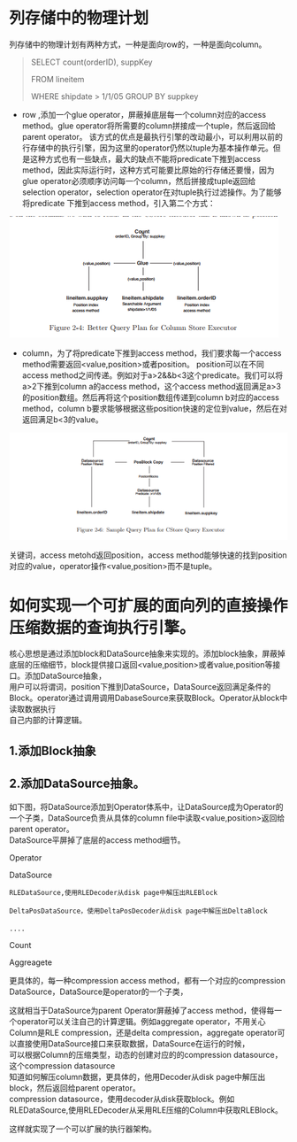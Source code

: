 # 列存储中的物理计划

列存储中的物理计划有两种方式，一种是面向row的，一种是面向column。



> SELECT count\(orderID\), suppKey
>
> FROM lineitem
>
> WHERE shipdate &gt; 1/1/05 GROUP BY suppkey

* row ,添加一个glue operator，屏蔽掉底层每一个column对应的access method。glue operator将所需要的column拼接成一个tuple，然后返回给parent operator。 该方式的优点是最执行引擎的改动最小，可以利用以前的行存储中的执行引擎，因为这里的operator仍然以tuple为基本操作单元。但是这种方式也有一些缺点，最大的缺点不能将predicate下推到access method，因此实际运行时，这种方式可能要比原始的行存储还要慢，因为glue operator必须顺序访问每一个column，然后拼接成tuple返回给selection operator，selection operator在对tuple执行过滤操作。为了能够将predicate 下推到access method，引入第二个方式：

![](/assets/row-plan.png)

* column，为了将predicate下推到access method，我们要求每一个access method需要返回&lt;value,position&gt;或者position。
  position可以在不同access method之间传递。例如对于a&gt;2&&b&lt;3这个predicate。我们可以将a&gt;2下推到column a的access method，这个access method返回满足a&gt;3的position数组。然后再将这个position数组传递到column b对应的access method，column b要求能够根据这些position快速的定位到value，然后在对返回满足b&lt;3的value。

![](/assets/column-plan.png)

关键词，access metohd返回position，access method能够快速的找到position对应的value，operator操作&lt;value,position&gt;而不是tuple。

# 如何实现一个可扩展的面向列的直接操作压缩数据的查询执行引擎。

核心思想是通过添加block和DataSource抽象来实现的。添加block抽象，屏蔽掉底层的压缩细节，block提供接口返回&lt;value,position&gt;或者value,position等接口。添加DataSource抽象，  
用户可以将谓词，position下推到DataSource，DataSource返回满足条件的Block。operator通过调用调用DabaseSource来获取Block。Operator从block中读取数据执行  
自己内部的计算逻辑。

## 1.添加Block抽象

## 2.添加DataSource抽象。

如下图，将DataSource添加到Operator体系中，让DataSource成为Operator的一个子类，DataSource负责从具体的column file中读取&lt;value,position&gt;返回给parent operator。  
DataSource平屏掉了底层的access method细节。

Operator

DataSource

```
RLEDataSource,使用RLEDecoder从disk page中解压出RLEBlock

DeltaPosDataSource，使用DeltaPosDecoder从disk page中解压出DeltaBlock

....
```

Count

Aggreagete

更具体的，每一种compression access method，都有一个对应的compression DataSource，DataSource是operator的一个子类，

这就相当于DataSource为parent Operator屏蔽掉了access method，使得每一个operator可以关注自己的计算逻辑。例如aggregate operator，不用关心  
Column是RLE compression，还是delta compression，aggregate operator可以直接使用DataSource接口来获取数据，DataSource在运行的时候，  
可以根据Column的压缩类型，动态的创建对应的的compression datasource，这个compression datasource  
知道如何解压column数据，更具体的，他用Decoder从disk page中解压出block，然后返回给parent operator。  
compression datasource，使用decoder从disk获取block。例如RLEDataSource,使用RLEDecoder从采用RLE压缩的Column中获取RLEBlock。

这样就实现了一个可以扩展的执行器架构。

